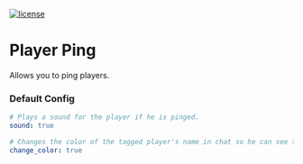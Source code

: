 [![license](https://img.shields.io/github/license/mashape/apistatus.svg) ](LICENSE)

# Player Ping
Allows you to ping players.

### Default Config
```yml
# Plays a sound for the player if he is pinged.
sound: true

# Changes the color of the tagged player's name in chat so he can see that hs is pinged
change_color: true
```